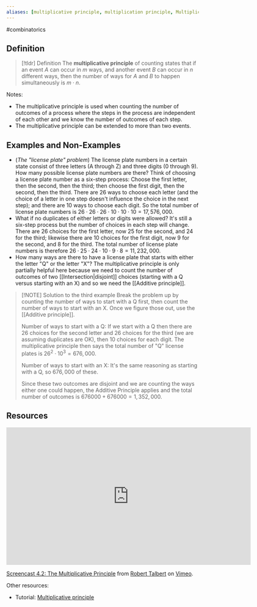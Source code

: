 ```yaml
---
aliases: [multiplicative principle, multiplication principle, Multiplication Principle]
--- 
```


#combinatorics

## Definition 

> [!tldr] Definition
> The **multiplicative principle** of counting states that if an event $A$ can occur in $m$ ways, and another event $B$ can occur in $n$ different ways, then the number of ways for $A$ and $B$ to happen simultaneously is $m \cdot n$. 

Notes: 
* The multiplicative principle is used when counting the number of outcomes of a process where the steps in the process are independent of each other and we know the number of outcomes of each step. 
* The multiplicative principle can be extended to more than two events. 

## Examples and Non-Examples

- (*The "license plate" problem*) The license plate numbers in a certain state consist of three letters (A through Z) and three digits (0 through 9). How many possible license plate numbers are there? Think of choosing a license plate number as a six-step process: Choose the first letter, then the second, then the third; then choose the first digit, then the second, then the third. There are $26$ ways to choose each letter (and the choice of a letter in one step doesn't influence the choice in the next step); and there are $10$ ways to choose each digit. So the total number of license plate numbers is $26 \cdot 26 \cdot 26 \cdot 10 \cdot 10 \cdot 10 = 17, 576, 000$. 
- What if no duplicates of either letters or digits were allowed? It's still a six-step process but the number of choices in each step will change. There are 26 choices for the first letter, now 25 for the second, and 24 for the third; likewise there are 10 choices for the first digit, now 9 for the second, and 8 for the third. The total number of license plate numbers is therefore $26 \cdot 25 \cdot 24 \cdot 10 \cdot 9 \cdot 8 = 11,232,000$. 
- How many ways are there to have a license plate that starts with either the letter "Q" or the letter "X"? The multiplicative principle is only partially helpful here because we need to count the number of outcomes of two [[Intersection|disjoint]] choices (starting with a Q versus starting with an X) and so we need the [[Additive principle]]. 


> [!NOTE] Solution to the third example
> Break the problem up by counting the number of ways to start with a Q first, then count the number of ways to start with an X. Once we figure those out, use the [[Additive principle]]. 
> 
> Number of ways to start with a Q: If we start with a Q then there are $26$ choices for the second letter and $26$ choices for the third (we are assuming duplicates are OK), then 10 choices for each digit. The multiplicative principle then says the total number of "Q" license plates is $26^2 \cdot 10^3 = 676,000$. 
> 
> Number of ways to start with an X: It's the same reasoning as starting with a Q, so $676,000$ of these. 
> 
> Since these two outcomes are disjoint and we are counting the ways either one could happen, the Additive Principle applies and the total number of outcomes is $676000 + 676000 = 1,352,000$. 



## Resources 

<iframe src="https://player.vimeo.com/video/618923433?h=b267fa03f6" width="640" height="360" frameborder="0" allow="autoplay; fullscreen; picture-in-picture" allowfullscreen></iframe>
<p><a href="https://vimeo.com/618923433">Screencast 4.2: The Multiplicative Principle</a> from <a href="https://vimeo.com/user132700952">Robert Talbert</a> on <a href="https://vimeo.com">Vimeo</a>.</p>


Other resources: 
- Tutorial: [Multiplicative principle](https://www3.nd.edu/~apilking/Math10120/Lectures/Solutions/Topic03.pdf)

